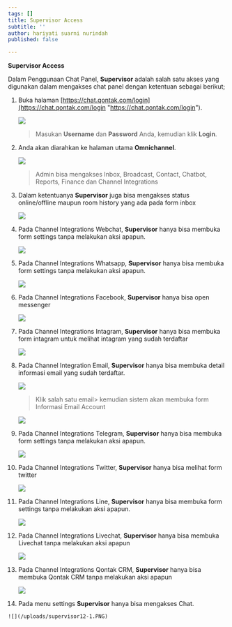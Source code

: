 ```yaml
---
tags: []
title: Supervisor Access
subtitle: ''
author: hariyati suarni nurindah
published: false

---
```

**Supervisor Access**

Dalam Penggunaan Chat Panel, **Supervisor** adalah salah satu akses yang digunakan dalam mengakses chat panel dengan ketentuan sebagai berikut;

 1. Buka halaman [https://chat.qontak.com/login](https://chat.qontak.com/login "https://chat.qontak.com/login").

    ![](/uploads/login-qontak-c.png)

    > Masukan **Username** dan **Password** Anda, kemudian klik **Login**.
 2. Anda akan diarahkan ke halaman utama **Omnichannel**.

    ![](/uploads/admin1.PNG)

    > Admin bisa mengakses Inbox, Broadcast, Contact, Chatbot, Reports, Finance dan Channel Integrations
 3. Dalam ketentuanya **Supervisor** juga bisa mengakses  status online/offline maupun room history yang ada pada form inbox

    ![](/uploads/supervisor1.PNG)
 4. Pada Channel Integrations Webchat, **Supervisor** hanya bisa membuka form settings tanpa melakukan aksi apapun.

    ![](/uploads/supervisor2.PNG)
 5. Pada Channel Integrations  Whatsapp, **Supervisor** hanya bisa membuka form settings tanpa melakukan aksi apapun.

    ![](/uploads/supervisor3.PNG)
 6. Pada Channel Integrations  Facebook, **Supervisor** hanya bisa open messenger

    ![](/uploads/supervisor4.PNG)
 7. Pada Channel Integrations  Intagram, **Supervisor** hanya bisa membuka form intagram untuk melihat intagram yang sudah terdaftar

    ![](/uploads/supervisor5.PNG)
 8. Pada Channel Integration Email, **Supervisor** hanya bisa membuka detail informasi email yang sudah terdaftar.

    ![](/uploads/supervisor6.PNG)

    > Klik salah satu email> kemudian sistem akan membuka form Informasi Email Account

    ![](/uploads/supervisor6-6.PNG)
 9. Pada Channel Integrations Telegram, **Supervisor** hanya bisa membuka form settings tanpa melakukan aksi apapun.

    ![](/uploads/supervisor7.PNG)
10. Pada Channel Integrations Twitter, **Supervisor** hanya bisa melihat form twitter

    ![](/uploads/supervisor8.PNG)
11. Pada Channel Integrations  Line, **Supervisor** hanya bisa membuka form settings tanpa melakukan aksi apapun.

    ![](/uploads/supervisor9.PNG)
12. Pada Channel Integrations  Livechat, **Supervisor** hanya bisa membuka Livechat tanpa melakukan aksi apapun

    ![](/uploads/supervisor10.PNG)
13. Pada Channel Integrations  Qontak CRM,  **Supervisor** hanya bisa membuka Qontak CRM tanpa melakukan aksi apapun

    ![](/uploads/supervisor11.PNG)
14.  Pada menu settings **Supervisor** hanya bisa mengakses Chat.

    ![](/uploads/supervisor12-1.PNG)